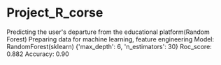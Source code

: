 # Project_R_corse
Predicting the user's departure from the educational platform(Random Forest)
Preparing data for machine learning, feature engineering
Model: RandomForest(sklearn) {'max_depth': 6, 'n_estimators': 30}
Roc_score: 0.882
Accuracy: 0.90
